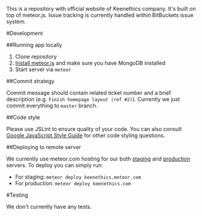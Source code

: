 This is a repository with official website of Keenethics company. It's built on top of
meteor.js. Issue tracking is currently handled within BitBuckets issue system.

#Development

##Running app locally

1. Clone repository
2. [Install meteor.js](https://www.meteor.com/install) and make sure you have MongoDB installed
3. Start server via ```meteor```

##Commit strategy

Commit message should contain related ticket number and a brief description (e.g.
`Finish homepage layout (ref #2)`). Currently we just commit everything to `master` branch.

##Code style

Please use JSLint to ensure quality of your code. You can also consult
[Google JavaScript Style Guide](http://google.github.io/styleguide/javascriptguide.xml) for other
code styling questions.

##Deploying to remote server

We currently use meteor.com hosting for our both [staging](http://keenethics.meteor.com) and
[production](http://keenethics.com) servers. To deploy you can simply run:

* For staging: `meteor deploy keenethics.meteor.com`
* For production: `meteor deploy keenethics.com`

#Testing

We don't currently have any tests.
